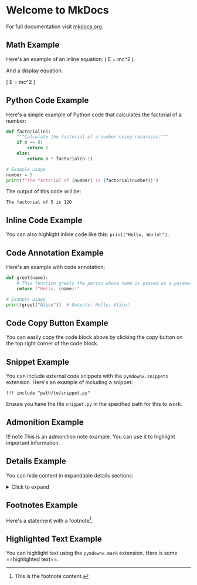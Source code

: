 # Welcome to MkDocs

For full documentation visit [mkdocs.org](https://www.mkdocs.org).

## Math Example

Here's an example of an inline equation: \( E = mc^2 \).

And a display equation:

\[ E = mc^2 \]

## Python Code Example

Here's a simple example of Python code that calculates the factorial of a number:

```python
def factorial(n):
    """Calculate the factorial of a number using recursion."""
    if n == 0:
        return 1
    else:
        return n * factorial(n-1)

# Example usage
number = 5
print(f"The factorial of {number} is {factorial(number)}")
```

The output of this code will be:

```
The factorial of 5 is 120
```

## Inline Code Example

You can also highlight inline code like this: `print("Hello, World!")`.

## Code Annotation Example

Here's an example with code annotation:

```python
def greet(name):
    # This function greets the person whose name is passed as a parameter
    return f"Hello, {name}!"

# Example usage
print(greet("Alice"))  # Outputs: Hello, Alice!
```

## Code Copy Button Example

You can easily copy the code block above by clicking the copy button on the top right corner of the code block.

## Snippet Example

You can include external code snippets with the `pymdownx.snippets` extension. Here's an example of including a snippet:

```
!!! include "path/to/snippet.py"
```

Ensure you have the file `snippet.py` in the specified path for this to work.

## Admonition Example

!!! note
    This is an admonition note example. You can use it to highlight important information.

## Details Example

You can hide content in expandable details sections:

<details>
<summary>Click to expand</summary>

Here is some hidden content that can be expanded and collapsed.

</details>

## Footnotes Example

Here's a statement with a footnote[^1].

[^1]: This is the footnote content.

## Highlighted Text Example

You can highlight text using the `pymdownx.mark` extension. Here is some ==highlighted text==.

